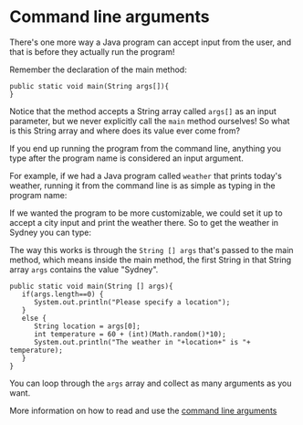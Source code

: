 # Command line arguments

There's one more way a Java program can accept input from the user, and that is before they actually run the program!

Remember the declaration of the main method:
```
public static void main(String args[]){
}
```
Notice that the method accepts a String array called `args[]` as an input parameter, but we never explicitly call the `main` method ourselves! So what is this String array and where does its value ever come from?

If you end up running the program from the command line, anything you type after the program name is considered an input argument.

For example, if we had a Java program called `weather` that prints today's weather, running it from the command line is as simple as typing in the program name:

If we wanted the program to be more customizable, we could set it up to accept a city input and print the weather there. So to get the weather in Sydney you can type:

The way this works is through the `String [] args` that's passed to the main method, which means inside the main method, the first String in that String array `args` contains the value "Sydney".

```
public static void main(String [] args){
   if(args.length==0) {
      System.out.println("Please specify a location");
   }
   else {
      String location = args[0];
      int temperature = 60 + (int)(Math.random()*10);
      System.out.println("The weather in "+location+" is "+ temperature);
   }
}
```
You can loop through the `args` array and collect as many arguments as you want.

More information on how to read and use the [command line arguments](https://docs.oracle.com/javase/tutorial/essential/environment/cmdLineArgs.html)


